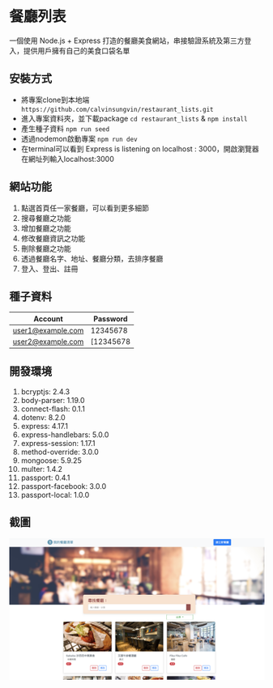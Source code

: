 # 餐廳列表

一個使用 Node.js + Express 打造的餐廳美食網站，串接驗證系統及第三方登入，提供用戶擁有自己的美食口袋名單

## 安裝方式
- 將專案clone到本地端
`https://github.com/calvinsungvin/restaurant_lists.git`
- 進入專案資料夾，並下載package
`cd restaurant_lists` &
`npm install`
- 產生種子資料
`npm run seed`
- 透過nodemon啟動專案
`npm run dev`
- 在terminal可以看到 Express is listening on localhost : 3000，開啟瀏覽器在網址列輸入localhost:3000

## 網站功能
1. 點選首頁任一家餐廳，可以看到更多細節
2. 搜尋餐廳之功能
3. 增加餐廳之功能
4. 修改餐廳資訊之功能
5. 刪除餐廳之功能
6. 透過餐廳名字、地址、餐廳分類，去排序餐廳
7. 登入、登出、註冊

## 種子資料
| Account | Password |
| ------ | ------ |
| user1@example.com | 12345678|
| user2@example.com | [12345678 |

## 開發環境
1. bcryptjs: 2.4.3
2. body-parser: 1.19.0
3. connect-flash: 0.1.1
4. dotenv: 8.2.0
5. express: 4.17.1
6. express-handlebars: 5.0.0
7. express-session: 1.17.1
8. method-override: 3.0.0
9. mongoose: 5.9.25
10. multer: 1.4.2
11. passport: 0.4.1
12. passport-facebook: 3.0.0
13. passport-local: 1.0.0

## 截圖
![image info](picture.png)
